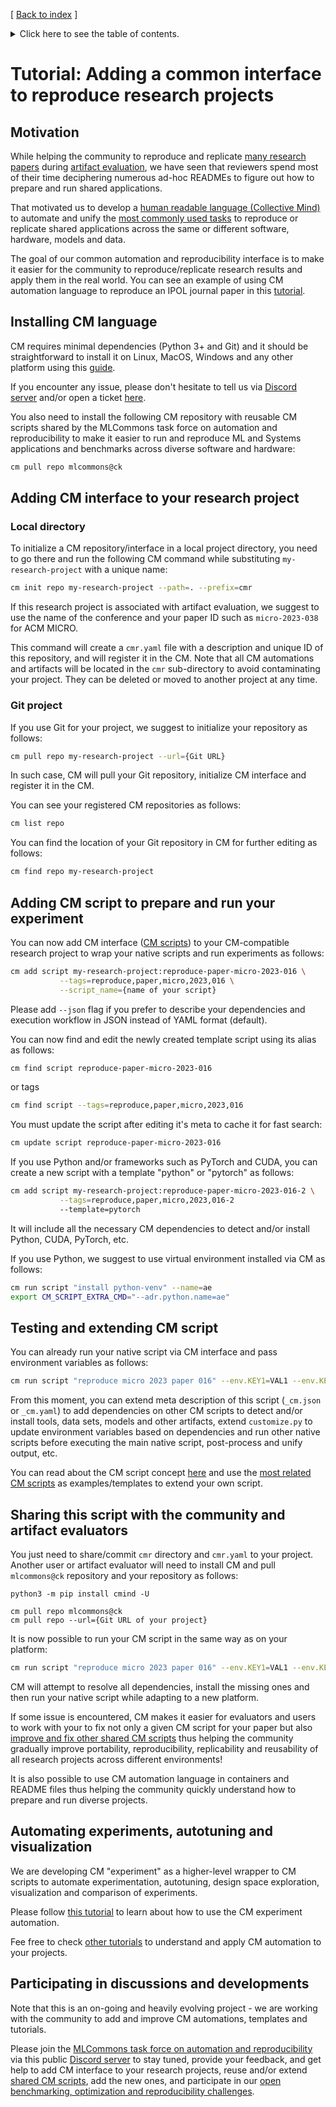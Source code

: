 [ [Back to index](../README.md) ]

<details>
<summary>Click here to see the table of contents.</summary>

* [Tutorial: Adding a common interface to reproduce research projects](#tutorial-adding-a-common-interface-to-reproduce-research-projects)
  * [Motivation](#motivation)
  * [Installing CM language](#installing-cm-language)
  * [Adding CM interface to your research project](#adding-cm-interface-to-your-research-project)
    * [Local directory](#local-directory)
    * [Git project](#git-project)
  * [Adding CM script to prepare and run your experiment](#adding-cm-script-to-prepare-and-run-your-experiment)
  * [Testing and extending CM script](#testing-and-extending-cm-script)
  * [Sharing this script with the community and artifact evaluators](#sharing-this-script-with-the-community-and-artifact-evaluators)
  * [Automating experiments, autotuning and visualization](#automating-experiments-autotuning-and-visualization)
  * [Participating in discussions and developments](#participating-in-discussions-and-developments)

</details>

# Tutorial: Adding a common interface to reproduce research projects

## Motivation

While helping the community to reproduce and replicate [many research papers](https://learning.acm.org/techtalks/reproducibility) 
during [artifact evaluation](https://cTuning.org/ae), we have seen that reviewers spend most of their time
deciphering numerous ad-hoc READMEs to figure out how to prepare and run shared applications. 

That motivated us to develop a [human readable language (Collective Mind)](../README.md#collective-mind-language-cm) 
to automate and unify the [most commonly used tasks](../list_of_scripts.md) 
to reproduce or replicate shared applications across the same or different software, hardware, models and data.

The goal of our common automation and reproducibility interface is to make it easier for the community 
to reproduce/replicate research results and apply them in the real world.
You can see an example of using CM automation language to reproduce an IPOL journal paper 
in this [tutorial](reproduce-research-paper-ipol.md).



## Installing CM language

CM requires minimal dependencies (Python 3+ and Git) and it should be straightforward to install it
on Linux, MacOS, Windows and any other platform using this [guide](../installation.md).

If you encounter any issue, please don't hesitate to tell us via [Discord server](https://discord.gg/JjWNWXKxwT) 
and/or open a ticket [here](https://github.com/mlcommons/ck/issues).

You also need to install the following CM repository with reusable CM scripts 
shared by the MLCommons task force on automation and reproducibility
to make it easier to run and reproduce ML and Systems applications and benchmarks
across diverse software and hardware:
```bash
cm pull repo mlcommons@ck
```



## Adding CM interface to your research project

### Local directory

To initialize a CM repository/interface in a local project directory,
you need to go there and run the following CM command
while substituting `my-research-project` with a unique name:

```bash
cm init repo my-research-project --path=. --prefix=cmr
```

If this research project is associated with artifact evaluation, we suggest to use
the name of the conference and your paper ID such as `micro-2023-038` for ACM MICRO.

This command will create a `cmr.yaml` file with a description and unique ID of this repository,
and will register it in the CM. Note that all CM automations and artifacts will be located
in the `cmr` sub-directory to avoid contaminating your project. They can be deleted
or moved to another project at any time.

### Git project

If you use Git for your project, we suggest to initialize your repository
as follows:
```bash
cm pull repo my-research-project --url={Git URL}
```

In such case, CM will pull your Git repository, initialize CM interface and register it in the CM.

You can see your registered CM repositories as follows:
```bash
cm list repo
```

You can find the location of your Git repository in CM for further editing as follows:
```bash
cm find repo my-research-project
```


## Adding CM script to prepare and run your experiment

You can now add CM interface ([CM scripts](../../cm-mlops/automation/script/README-extra.md)) 
to your CM-compatible research project to wrap your native scripts and run experiments as follows:

```bash
cm add script my-research-project:reproduce-paper-micro-2023-016 \
           --tags=reproduce,paper,micro,2023,016 \
           --script_name={name of your script}
```

Please add `--json` flag if you prefer to describe your dependencies and execution workflow in JSON instead of YAML format (default).

You can now find and edit the newly created template script using its alias as follows:
```bash
cm find script reproduce-paper-micro-2023-016
```
or tags
```bash
cm find script --tags=reproduce,paper,micro,2023,016
```

You must update the script after editing it's meta to cache it for fast search:
```bash
cm update script reproduce-paper-micro-2023-016
```

If you use Python and/or frameworks such as PyTorch and CUDA, you can create a new script with a template "python" or "pytorch" as follows:

```bash
cm add script my-research-project:reproduce-paper-micro-2023-016-2 \
           --tags=reproduce,paper,micro,2023,016-2
           --template=pytorch
```

It will include all the necessary CM dependencies to detect and/or install Python, CUDA, PyTorch, etc.

If you use Python, we suggest to use virtual environment installed via CM as follows:
```bash
cm run script "install python-venv" --name=ae
export CM_SCRIPT_EXTRA_CMD="--adr.python.name=ae"
```


## Testing and extending CM script

You can already run your native script via CM interface and pass environment variables as follows:

```bash
cm run script "reproduce micro 2023 paper 016" --env.KEY1=VAL1 --env.KEY2=VAL2 ...
```

From this moment, you can extend meta description of this script (`_cm.json` or `_cm.yaml`)
to add dependencies on other CM scripts to detect and/or install tools, data sets, models and other artifacts,
extend `customize.py` to update environment variables based on dependencies and run other native scripts
before executing the main native script, post-process and unify output, etc.

You can read about the CM script concept [here](../../cm-mlops/automation/script/README-extra.md)
and use the [most related CM scripts](../../cm-mlops/script) as examples/templates 
to extend your own script.




## Sharing this script with the community and artifact evaluators

You just need to share/commit `cmr` directory and `cmr.yaml` to your project.
Another user or artifact evaluator will need to install CM and pull `mlcommons@ck` repository and your repository as follows:
```
python3 -m pip install cmind -U

cm pull repo mlcommons@ck
cm pull repo --url={Git URL of your project}
```

It is now possible to run your CM script in the same way as on your platform:
```bash
cm run script "reproduce micro 2023 paper 016" --env.KEY1=VAL1 --env.KEY2=VAL2 ...
```

CM will attempt to resolve all dependencies, install the missing ones and then run your native script
while adapting to a new platform.

If some issue is encountered, CM makes it easier for evaluators and users to work with your 
to fix not only a given CM script for your paper but also [improve and fix other shared CM scripts](../../cm-mlops/script) 
thus helping the community gradually improve portability, reproducibility, replicability and reusability of all research projects 
across different environments!

It is also possible to use CM automation language in containers and README files 
thus helping the community quickly understand how to prepare and run
diverse projects.




## Automating experiments, autotuning and visualization

We are developing CM "experiment" as a higher-level wrapper to CM scripts 
to automate experimentation, autotuning, design space exploration,
visualization and comparison of experiments.

Please follow [this tutorial](../../cm-mlops/automation/experiment/README-extra.md) 
to learn about how to use the CM experiment automation.

Fee free to check [other tutorials](README.md) to understand and apply CM automation 
to your projects.





## Participating in discussions and developments

Note that this is an on-going and heavily evolving project - we are working with the community
to add and improve CM automations, templates and tutorials.

Please join the [MLCommons task force on automation and reproducibility](../taskforce.md)
via this public [Discord server](https://discord.gg/JjWNWXKxwT) to stay tuned, provide your feedback,
and get help to add CM interface to your research projects, reuse and/or extend [shared CM scripts](../../cm-mlops/script), 
add the new ones, and participate in our [open benchmarking, optimization and reproducibility challenges](https://access.cknowledge.org/playground/?action=challenges).
